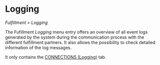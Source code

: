 # Logging

*Fulfillment > Logging*

The Fufillment *Logging* menu entry offers an overview of all event logs generated by the system during the communication process with the different fulfillment partners. It also allows the possibility to check detailed information of the log messages.

It only contains the [CONNECTIONS (Logging)](./02a_Connections.md) tab.
